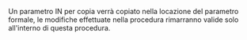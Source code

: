Un parametro IN per copia verrà copiato nella locazione del parametro formale, le modifiche effettuate nella procedura rimarranno valide solo all'interno di questa procedura.